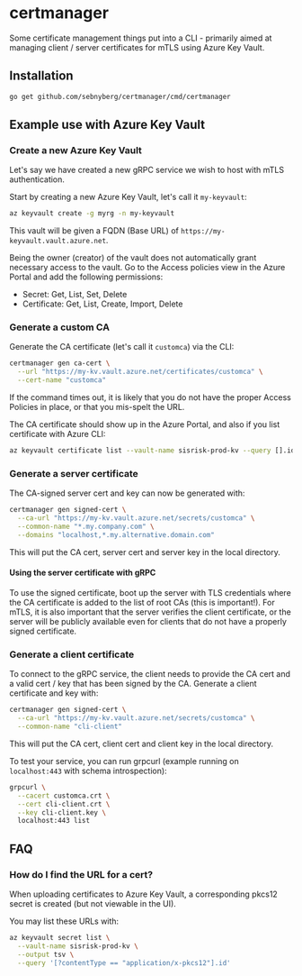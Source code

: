 # certmanager

Some certificate management things put into a CLI - primarily aimed at managing client / server certificates for mTLS using Azure Key Vault.

## Installation

```bash
go get github.com/sebnyberg/certmanager/cmd/certmanager
```

## Example use with Azure Key Vault

### Create a new Azure Key Vault

Let's say we have created a new gRPC service we wish to host with mTLS authentication.

Start by creating a new Azure Key Vault, let's call it `my-keyvault`:

```bash
az keyvault create -g myrg -n my-keyvault
```

This vault will be given a FQDN (Base URL) of `https://my-keyvault.vault.azure.net`.

Being the owner (creator) of the vault does not automatically grant necessary access to the vault. Go to the Access policies view in the Azure Portal and add the following permissions:

* Secret: Get, List, Set, Delete
* Certificate: Get, List, Create, Import, Delete

### Generate a custom CA

Generate the CA certificate (let's call it `customca`) via the CLI:

```bash
certmanager gen ca-cert \
  --url "https://my-kv.vault.azure.net/certificates/customca" \
  --cert-name "customca"
```

If the command times out, it is likely that you do not have the proper Access Policies in place, or that you mis-spelt the URL.

The CA certificate should show up in the Azure Portal, and also if you list certificate with Azure CLI:

```bash
az keyvault certificate list --vault-name sisrisk-prod-kv --query [].id
```

### Generate a server certificate

The CA-signed server cert and key can now be generated with:

```bash
certmanager gen signed-cert \
  --ca-url "https://my-kv.vault.azure.net/secrets/customca" \
  --common-name "*.my.company.com" \
  --domains "localhost,*.my.alternative.domain.com"
```

This will put the CA cert, server cert and server key in the local directory.

#### Using the server certificate with gRPC

To use the signed certificate, boot up the server with TLS credentials where the CA certificate is added to the list of root CAs (this is important!). For mTLS, it is also important that the server verifies the client certificate, or the server will be publicly available even for clients that do not have a properly signed certificate.

### Generate a client certificate

To connect to the gRPC service, the client needs to provide the CA cert and a valid cert / key that has been signed by the CA. Generate a client certificate and key with:

```bash
certmanager gen signed-cert \
  --ca-url "https://my-kv.vault.azure.net/secrets/customca" \
  --common-name "cli-client"
```

This will put the CA cert, client cert and client key in the local directory.

To test your service, you can run grpcurl (example running on `localhost:443` with schema introspection):

```bash
grpcurl \
  --cacert customca.crt \
  --cert cli-client.crt \
  --key cli-client.key \
  localhost:443 list
```

## FAQ

### How do I find the URL for a cert?

When uploading certificates to Azure Key Vault, a corresponding pkcs12 secret is created (but not viewable in the UI).

You may list these URLs with:

```bash
az keyvault secret list \
  --vault-name sisrisk-prod-kv \
  --output tsv \
  --query '[?contentType == "application/x-pkcs12"].id'
```